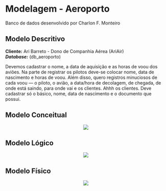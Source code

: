 # Modelagem - Aeroporto 

Banco de dados desenvolvido por Charlon F. Monteiro

## Modelo Descritivo

**Cliente:** Ari Barreto - Dono de Companhia Aérea (AriAir) <br>
***Database:*** (db_aeroporto) <br>

Devemos cadastrar o nome, a data de aquisição e as horas de voou dos aviões. Na parte de registrar os pilotos deve-se colocar nome, data de nascimento e horas de voou. Além disso, quero registros minuciosos de cada voou —  o piloto, o avião, a data/hora de decolagem, de chegada, de onde está saindo, para onde vai e os clientes. Ahhh os clientes. Deve cadastrar só o básico, nome, data de nascimento e o documento que possui.

## Modelo Conceitual

<div align='center'>
    <img src="https://raw.githubusercontent.com/charlon-156/MySQL/main/img/modelo1_aeroporto.png">
</div>

## Modelo Lógico

<div align='center'>
    <img src="https://raw.githubusercontent.com/charlon-156/MySQL/main/img/modelo2_aeroporto.png">
</div>

## Modelo Físico
<div align='center'>
    <img src="https://raw.githubusercontent.com/charlon-156/MySQL/main/img/modelo3_aeroporto.png">
</div>